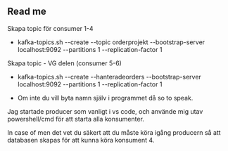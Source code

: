 ## Read me

Skapa topic för consumer 1-4
- kafka-topics.sh --create --topic orderprojekt --bootstrap-server localhost:9092 --partitions 1 --replication-factor 1

Skapa topic - VG delen (consumer 5-6)
- kafka-topics.sh --create --hanteradeorders --bootstrap-server localhost:9092 --partitions 1 --replication-factor 1

- Om inte du vill byta namn själv i programmet då so to speak.

Jag startade producer som vanligt i vs code,
och använde mig utav powershell/cmd för att starta alla konsumenter.

In case of men det vet du säkert att du måste köra igång producern så att databasen skapas för att kunna köra konsument 4.